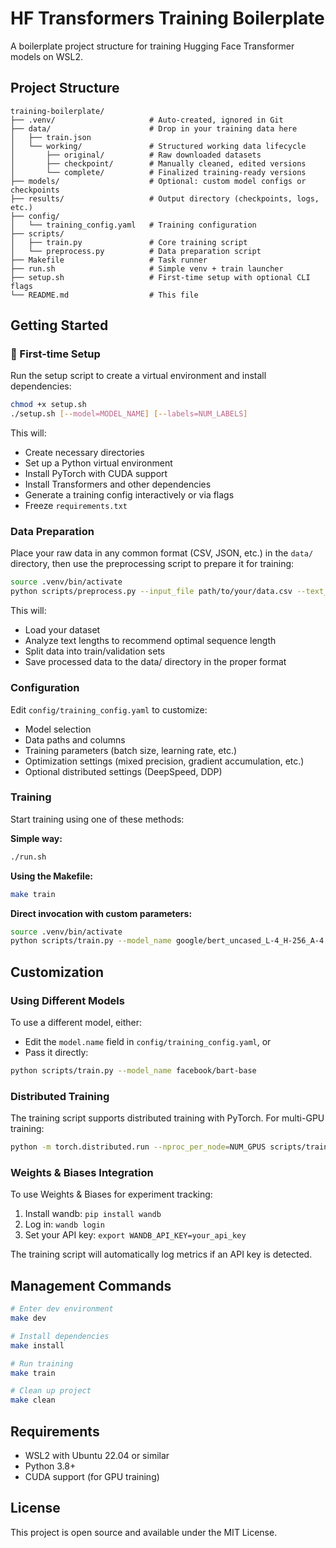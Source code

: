 # HF Transformers Training Boilerplate

A boilerplate project structure for training Hugging Face Transformer models on WSL2.

## Project Structure

```
training-boilerplate/
├── .venv/                     # Auto-created, ignored in Git
├── data/                      # Drop in your training data here
│   ├── train.json
│   └── working/               # Structured working data lifecycle
│       ├── original/          # Raw downloaded datasets
│       ├── checkpoint/        # Manually cleaned, edited versions
│       └── complete/          # Finalized training-ready versions
├── models/                    # Optional: custom model configs or checkpoints
├── results/                   # Output directory (checkpoints, logs, etc.)
├── config/
│   └── training_config.yaml   # Training configuration
├── scripts/
│   ├── train.py               # Core training script
│   └── preprocess.py          # Data preparation script
├── Makefile                   # Task runner
├── run.sh                     # Simple venv + train launcher
├── setup.sh                   # First-time setup with optional CLI flags
└── README.md                  # This file
```

## Getting Started

### 🌟 First-time Setup

Run the setup script to create a virtual environment and install dependencies:

```bash
chmod +x setup.sh
./setup.sh [--model=MODEL_NAME] [--labels=NUM_LABELS]
```

This will:
- Create necessary directories
- Set up a Python virtual environment
- Install PyTorch with CUDA support
- Install Transformers and other dependencies
- Generate a training config interactively or via flags
- Freeze `requirements.txt`

### Data Preparation

Place your raw data in any common format (CSV, JSON, etc.) in the `data/` directory, then use the preprocessing script to prepare it for training:

```bash
source .venv/bin/activate
python scripts/preprocess.py --input_file path/to/your/data.csv --text_column text --label_column label
```

This will:
- Load your dataset
- Analyze text lengths to recommend optimal sequence length
- Split data into train/validation sets
- Save processed data to the data/ directory in the proper format

### Configuration

Edit `config/training_config.yaml` to customize:
- Model selection
- Data paths and columns
- Training parameters (batch size, learning rate, etc.)
- Optimization settings (mixed precision, gradient accumulation, etc.)
- Optional distributed settings (DeepSpeed, DDP)

### Training

Start training using one of these methods:

**Simple way:**
```bash
./run.sh
```

**Using the Makefile:**
```bash
make train
```

**Direct invocation with custom parameters:**
```bash
source .venv/bin/activate
python scripts/train.py --model_name google/bert_uncased_L-4_H-256_A-4 --data_path data/custom_data.json
```

## Customization

### Using Different Models

To use a different model, either:
- Edit the `model.name` field in `config/training_config.yaml`, or
- Pass it directly:

```bash
python scripts/train.py --model_name facebook/bart-base
```

### Distributed Training

The training script supports distributed training with PyTorch. For multi-GPU training:

```bash
python -m torch.distributed.run --nproc_per_node=NUM_GPUS scripts/train.py
```

### Weights & Biases Integration

To use Weights & Biases for experiment tracking:

1. Install wandb: `pip install wandb`
2. Log in: `wandb login`
3. Set your API key: `export WANDB_API_KEY=your_api_key`

The training script will automatically log metrics if an API key is detected.

## Management Commands

```bash
# Enter dev environment
make dev

# Install dependencies
make install

# Run training
make train

# Clean up project
make clean
```

## Requirements

- WSL2 with Ubuntu 22.04 or similar
- Python 3.8+
- CUDA support (for GPU training)

## License

This project is open source and available under the MIT License.
